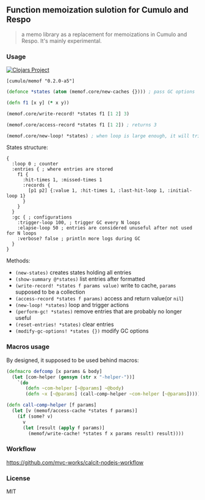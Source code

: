 
Function memoization sulotion for Cumulo and Respo
----

> a memo library as a replacement for memoizations in Cumulo and Respo. It's mainly experimental.

### Usage

[![Clojars Project](https://img.shields.io/clojars/v/cumulo/memof.svg)](https://clojars.org/cumulo/memof)

```edn
[cumulo/memof "0.2.0-a5"]
```

```clojure
(defonce *states (atom (memof.core/new-caches {}))) ; pass GC options

(defn f1 [x y] (* x y))

(memof.core/write-record! *states f1 [1 2] 3)

(memof.core/access-record *states f1 [1 2]) ; returns 3

(memof.core/new-loop! *states) ; when loop is large enough, it will trigger GC
```

States structure:

```edn
{
  :loop 0 ; counter
  :entries { ; where entries are stored
    f1 {
      :hit-times 1, :missed-times 1
      :records {
        [p1 p2] {:value 1, :hit-times 1, :last-hit-loop 1, :initial-loop 1}
      }
    }
  }
  :gc { ; configurations
    :trigger-loop 100, ; trigger GC every N loops
    :elapse-loop 50 ; entries are considered unuseful after not used for N loops
    :verbose? false ; println more logs during GC
  }
}
```

Methods:

* `(new-states)` creates states holding all entries
* `(show-summary @*states)` list entries after formatted
* `(write-record! *states f params value)` write to cache, `params` supposed to be a collection
* `(access-record *states f params)` access and return value(or `nil`)
* `(new-loop! *states)` loop and trigger actions
* `(perform-gc! *states)` remove entries that are probably no longer useful
* `(reset-entries! *states)` clear entries
* `(modify-gc-options! *states {})` modify GC options

### Macros usage

By designed, it supposed to be used behind macros:

```clj
(defmacro defcomp [x params & body]
  (let [com-helper (gensym (str x "-helper-"))]
    `(do
       (defn ~com-helper [~@params] ~@body)
       (defn ~x [~@params] (call-comp-helper ~com-helper [~@params])))))

(defn call-comp-helper [f params]
  (let [v (memof/access-cache *states f params)]
    (if (some? v)
      v
      (let [result (apply f params)]
        (memof/write-cache! *states f x params result) result))))
```

### Workflow

https://github.com/mvc-works/calcit-nodejs-workflow

### License

MIT
